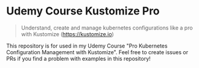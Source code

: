 # Udemy Course Kustomize Pro


> Understand, create and manage kubernetes configurations like a pro with Kustomize (https://kustomize.io)

This repository is for used in my Udemy Course "Pro Kubernetes Configuration Management with Kustomize".
Feel free to create issues or PRs if you find a problem with examples in this repository!
